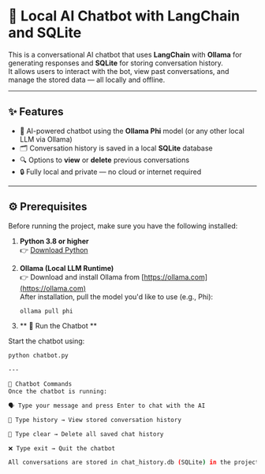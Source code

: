 # 🧠 Local AI Chatbot with LangChain and SQLite

This is a conversational AI chatbot that uses **LangChain** with **Ollama** for generating responses and **SQLite** for storing conversation history.  
It allows users to interact with the bot, view past conversations, and manage the stored data — all locally and offline.

---

## ✨ Features

- 🤖 AI-powered chatbot using the **Ollama Phi** model (or any other local LLM via Ollama)
- 🗂️ Conversation history is saved in a local **SQLite** database
- 🔍 Options to **view** or **delete** previous conversations
- 🔒 Fully local and private — no cloud or internet required

---

## ⚙️ Prerequisites

Before running the project, make sure you have the following installed:

1. **Python 3.8 or higher**  
   👉 [Download Python](https://www.python.org/downloads/)

2. **Ollama (Local LLM Runtime)**  
   👉 Download and install Ollama from [https://ollama.com](https://ollama.com)  
   After installation, pull the model you'd like to use (e.g., Phi):
   ```bash
   ollama pull phi

3. ** 🚀 Run the Chatbot **

Start the chatbot using:

```bash
python chatbot.py

---

💬 Chatbot Commands
Once the chatbot is running:

🗣️ Type your message and press Enter to chat with the AI

📜 Type history → View stored conversation history

🧹 Type clear → Delete all saved chat history

❌ Type exit → Quit the chatbot

All conversations are stored in chat_history.db (SQLite) in the project folder.
